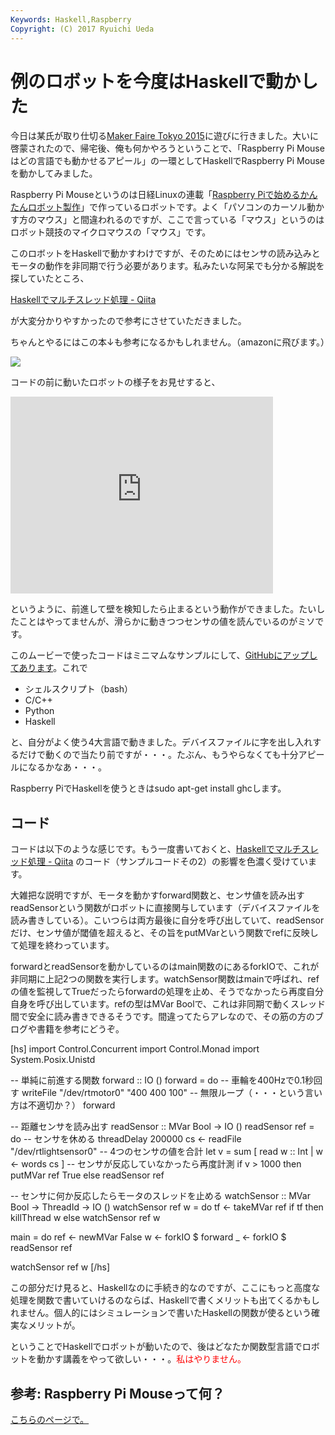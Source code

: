 ```yaml
---
Keywords: Haskell,Raspberry
Copyright: (C) 2017 Ryuichi Ueda
---
```


# 例のロボットを今度はHaskellで動かした
今日は某氏が取り仕切る<a href="http://makezine.jp/event/mft2015/" target="_blank">Maker Faire Tokyo 2015</a>に遊びに行きました。大いに啓蒙されたので、帰宅後、俺も何かやろうということで、「Raspberry Pi Mouseはどの言語でも動かせるアピール」の一環としてHaskellでRaspberry Pi Mouseを動かしてみました。

Raspberry Pi Mouseというのは日経Linuxの連載「<a href="https://blog.ueda.asia/?page_id=5983" target="_blank">Raspberry Piで始めるかんたんロボット製作</a>」で作っているロボットです。よく「パソコンのカーソル動かす方のマウス」と間違われるのですが、ここで言っている「マウス」というのはロボット競技のマイクロマウスの「マウス」です。


このロボットをHaskellで動かすわけですが、そのためにはセンサの読み込みとモータの動作を非同期で行う必要があります。私みたいな阿呆でも分かる解説を探していたところ、

<span class="hatena-bookmark-title"><a href="http://qiita.com/myuon_myon/items/d0334317f220dfe05092" target="_blank">Haskellでマルチスレッド処理 - Qiita</a></span> 

が大変分かりやすかったので参考にさせていただきました。


ちゃんとやるにはこの本↓も参考になるかもしれません。（amazonに飛びます。）

<a href="https://www.amazon.co.jp/gp/product/4873116899/ref=as_li_ss_il?ie=UTF8&camp=247&creative=7399&creativeASIN=4873116899&linkCode=as2&tag=ryuichiueda-22"><img border="0" src="https://ws-fe.amazon-adsystem.com/widgets/q?_encoding=UTF8&ASIN=4873116899&Format=_SL110_&ID=AsinImage&MarketPlace=JP&ServiceVersion=20070822&WS=1&tag=ryuichiueda-22" ></a><img src="https://ir-jp.amazon-adsystem.com/e/ir?t=ryuichiueda-22&l=as2&o=9&a=4873116899" width="1" height="1" border="0" alt="" style="border:none !important; margin:0px !important;" />


コードの前に動いたロボットの様子をお見せすると、

<iframe width="420" height="315" src="https://www.youtube.com/embed/d9R8HCGDCbE" frameborder="0" allowfullscreen></iframe>

というように、前進して壁を検知したら止まるという動作ができました。たいしたことはやってませんが、滑らかに動きつつセンサの値を読んでいるのがミソです。

このムービーで使ったコードはミニマムなサンプルにして、<a href="https://github.com/ryuichiueda/RPiM/blob/master/sample/haskell/run.2.hs" target="_blank">GitHubにアップしてあります</a>。これで
<ul>
	<li>シェルスクリプト（bash）</li>
	<li>C/C++</li>
	<li>Python</li>
	<li>Haskell</li>
</ul>
と、自分がよく使う4大言語で動きました。デバイスファイルに字を出し入れするだけで動くので当たり前ですが・・・。たぶん、もうやらなくても十分アピールになるかなあ・・・。

Raspberry PiでHaskellを使うときはsudo apt-get install ghcします。

<h2>コード</h2>

コードは以下のような感じです。もう一度書いておくと、<span class="hatena-bookmark-title"><a href="http://qiita.com/myuon_myon/items/d0334317f220dfe05092">Haskellでマルチスレッド処理 - Qiita</a></span> <span class="hatena-bookmark-users">のコード（サンプルコードその2）の影響を色濃く受けています。

大雑把な説明ですが、モータを動かすforward関数と、センサ値を読み出すreadSensorという関数がロボットに直接関与しています（デバイスファイルを読み書きしている）。こいつらは両方最後に自分を呼び出していて、readSensorだけ、センサ値が閾値を超えると、その旨をputMVarという関数でrefに反映して処理を終わっています。

forwardとreadSensorを動かしているのはmain関数のにあるforkIOで、これが非同期に上記2つの関数を実行します。watchSensor関数はmainで呼ばれ、refの値を監視してTrueだったらforwardの処理を止め、そうでなかったら再度自分自身を呼び出しています。refの型はMVar Boolで、これは非同期で動くスレッド間で安全に読み書きできるそうです。間違ってたらアレなので、その筋の方のブログや書籍を参考にどうぞ。

[hs]
import Control.Concurrent
import Control.Monad
import System.Posix.Unistd

-- 単純に前進する関数
forward :: IO ()
forward = do
 -- 車輪を400Hzで0.1秒回す
 writeFile &quot;/dev/rtmotor0&quot; &quot;400 400 100&quot;
 -- 無限ループ（・・・という言い方は不適切か？）
 forward

-- 距離センサを読み出す
readSensor :: MVar Bool -&gt; IO ()
readSensor ref = do
 -- センサを休める
 threadDelay 200000
 cs &lt;- readFile &quot;/dev/rtlightsensor0&quot;
 -- 4つのセンサの値を合計
 let v = sum [ read w :: Int | w &lt;- words cs ]
 -- センサが反応していなかったら再度計測
 if v &gt; 1000 then putMVar ref True else readSensor ref

-- センサに何か反応したらモータのスレッドを止める
watchSensor :: MVar Bool -&gt; ThreadId -&gt; IO ()
watchSensor ref w = do
 tf &lt;- takeMVar ref
 if tf then killThread w else watchSensor ref w

main = do
 ref &lt;- newMVar False
 w &lt;- forkIO $ forward
 _ &lt;- forkIO $ readSensor ref

 watchSensor ref w
[/hs]

この部分だけ見ると、Haskellなのに手続き的なのですが、ここにもっと高度な処理を関数で書いていけるのならば、Haskellで書くメリットも出てくるかもしれません。個人的にはシミュレーションで書いたHaskellの関数が使るという確実なメリットが。


ということでHaskellでロボットが動いたので、後はどなたか関数型言語でロボットを動かす講義をやって欲しい・・・。<span style="color:red">私はやりません。</span>

<h2>参考: Raspberry Pi Mouseって何？</h2>

<a href="https://blog.ueda.asia/?page_id=5983">こちらのページで。</a>


